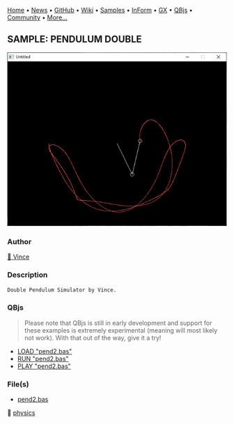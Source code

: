 [Home](https://qb64.com) • [News](../../news.md) • [GitHub](https://github.com/QB64Official/qb64) • [Wiki](wiki.md) • [Samples](../../samples.md) • [InForm](../../inform.md) • [GX](../../gx.md) • [QBjs](../../qbjs.md) • [Community](../../community.md) • [More...](../../more.md)

## SAMPLE: PENDULUM DOUBLE

![screenshot.png](img/screenshot.png)

### Author

[🐝 Vince](../vince.md) 

### Description

```text
Double Pendulum Simulator by Vince.
```

### QBjs

> Please note that QBjs is still in early development and support for these examples is extremely experimental (meaning will most likely not work). With that out of the way, give it a try!

* [LOAD "pend2.bas"](https://qbjs.org/index.html?src=https://qb64.com/samples/pendulum-double/src/pend2.bas)
* [RUN "pend2.bas"](https://qbjs.org/index.html?mode=auto&src=https://qb64.com/samples/pendulum-double/src/pend2.bas)
* [PLAY "pend2.bas"](https://qbjs.org/index.html?mode=play&src=https://qb64.com/samples/pendulum-double/src/pend2.bas)

### File(s)

* [pend2.bas](src/pend2.bas)

🔗 [physics](../physics.md)
